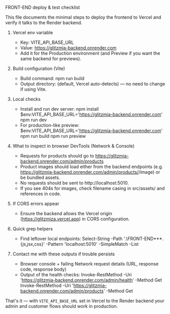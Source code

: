 FRONT-END deploy & test checklist

This file documents the minimal steps to deploy the frontend to Vercel and verify it talks to the Render backend.

1) Vercel env variable
   - Key: VITE_API_BASE_URL
   - Value: https://glitzmia-backend.onrender.com
   - Add it for the Production environment (and Preview if you want the same backend for previews).

2) Build configuration (Vite)
   - Build command: npm run build
   - Output directory: (default, Vercel auto-detects) — no need to change if using Vite.

3) Local checks
   - Install and run dev server:
     npm install
     $env:VITE_API_BASE_URL='https://glitzmia-backend.onrender.com'
     npm run dev
   - For production-like preview:
     $env:VITE_API_BASE_URL='https://glitzmia-backend.onrender.com'
     npm run build
     npm run preview

4) What to inspect in browser DevTools (Network & Console)
   - Requests for products should go to https://glitzmia-backend.onrender.com/admin/products
   - Product images should load either from the backend endpoints (e.g. https://glitzmia-backend.onrender.com/admin/products/<id>/image) or be bundled assets.
   - No requests should be sent to http://localhost:5010.
   - If you see 404s for images, check filename casing in src/assets/ and references in code.

5) If CORS errors appear
   - Ensure the backend allows the Vercel origin (https://glitzmiza.vercel.app) in CORS configuration.

6) Quick grep helpers
   - Find leftover local endpoints:
     Select-String -Path '.\FRONT-END\**\*.{js,jsx,css}' -Pattern 'localhost:5010' -SimpleMatch -List

7) Contact me with these outputs if trouble persists
   - Browser console + failing Network request details (URL, response code, response body)
   - Output of the health checks:
     Invoke-RestMethod -Uri 'https://glitzmia-backend.onrender.com/admin/health' -Method Get
     Invoke-RestMethod -Uri 'https://glitzmia-backend.onrender.com/admin/products' -Method Get

That's it — with `VITE_API_BASE_URL` set in Vercel to the Render backend your admin and customer flows should work in production.
